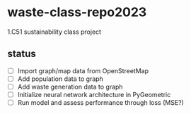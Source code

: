 # waste-class-repo2023
1.C51 sustainability class project

## status
- [ ] Import graph/map data from OpenStreetMap
- [ ] Add population data to graph
- [ ] Add waste generation data to graph
- [ ] Initialize neural network architecture in PyGeometric
- [ ] Run model and assess performance through loss (MSE?)
